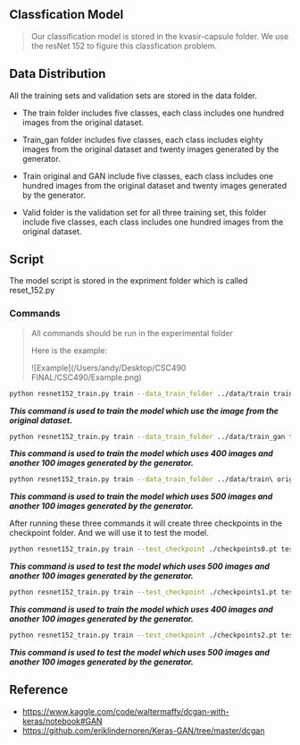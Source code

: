 ## Classfication Model

> Our classification model is stored in the kvasir-capsule folder. We use the resNet 152 to figure this classfication problem.



## Data Distribution

All the training sets and validation sets are stored in the data folder. 

- The train folder includes five classes, each class includes one hundred images from the original dataset.

- Train_gan folder includes five classes, each class includes eighty images from the original dataset and twenty images generated by the generator.

- Train original and GAN include five classes, each class includes one hundred images from the original dataset and twenty images generated by the generator.
- Valid folder is the validation set for all three training set, this folder include five classes, each class includes one hundred images from the original dataset.



## Script

The model script is stored in the expriment folder which is called reset_152.py



### Commands

> All commands should be run in the experimental folder
>
> Here is the example:
>
> ![Example](/Users/andy/Desktop/CSC490 FINAL/CSC490/Example.png)
>
> 

~~~bash
python resnet152_train.py train --data_train_folder ../data/train train
~~~

***This command is used to train the model which use the image from the original dataset.***



~~~bash
python resnet152_train.py train --data_train_folder ../data/train_gan train
~~~

***This command is used to train the model which uses 400 images and another 100 images generated by the generator.***



~~~bash
python resnet152_train.py train --data_train_folder ../data/train\ original\ and\ GAN train
~~~

***This command is used to train the model which uses 500 images and another 100 images generated by the generator.***



After running these three commands it will create three checkpoints in the checkpoint folder. And we will use it to test the model. 

~~~bash
python resnet152_train.py train --test_checkpoint ./checkpoints0.pt test
~~~

***This command is used to test the model which uses 500 images and another 100 images generated by the generator.***



~~~bash
python resnet152_train.py train --test_checkpoint ./checkpoints1.pt test
~~~

***This command is used to train the model which uses 400 images and another 100 images generated by the generator.***



~~~bash
python resnet152_train.py train --test_checkpoint ./checkpoints2.pt test
~~~

***This command is used to test the model which uses 500 images and another 100 images generated by the generator.***



## Reference
- https://www.kaggle.com/code/waltermaffy/dcgan-with-keras/notebook#GAN
- https://github.com/eriklindernoren/Keras-GAN/tree/master/dcgan

